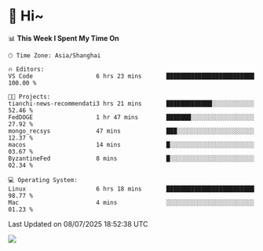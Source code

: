 # 👋 Hi~

<!--START_SECTION:waka-->
📊 **This Week I Spent My Time On** 

```text
🕑︎ Time Zone: Asia/Shanghai

🔥 Editors: 
VS Code                  6 hrs 23 mins       █████████████████████████   100.00 % 

🐱‍💻 Projects: 
tianchi-news-recommendati3 hrs 21 mins       █████████████░░░░░░░░░░░░   52.46 % 
FedDOGE                  1 hr 47 mins        ███████░░░░░░░░░░░░░░░░░░   27.92 % 
mongo_recsys             47 mins             ███░░░░░░░░░░░░░░░░░░░░░░   12.37 % 
macos                    14 mins             █░░░░░░░░░░░░░░░░░░░░░░░░   03.67 % 
ByzantineFed             8 mins              █░░░░░░░░░░░░░░░░░░░░░░░░   02.34 % 

💻 Operating System: 
Linux                    6 hrs 18 mins       █████████████████████████   98.77 % 
Mac                      4 mins              ░░░░░░░░░░░░░░░░░░░░░░░░░   01.23 % 
```


 Last Updated on 08/07/2025 18:52:38 UTC
<!--END_SECTION:waka-->

![](https://komarev.com/ghpvc/?username=lvdongyi&label=Profile%20views&color=0e75b6&style=flat)
<!---
lvdongyi/lvdongyi is a ✨ special ✨ repository because its `README.md` (this file) appears on your GitHub profile.
You can click the Preview link to take a look at your changes.
--->
